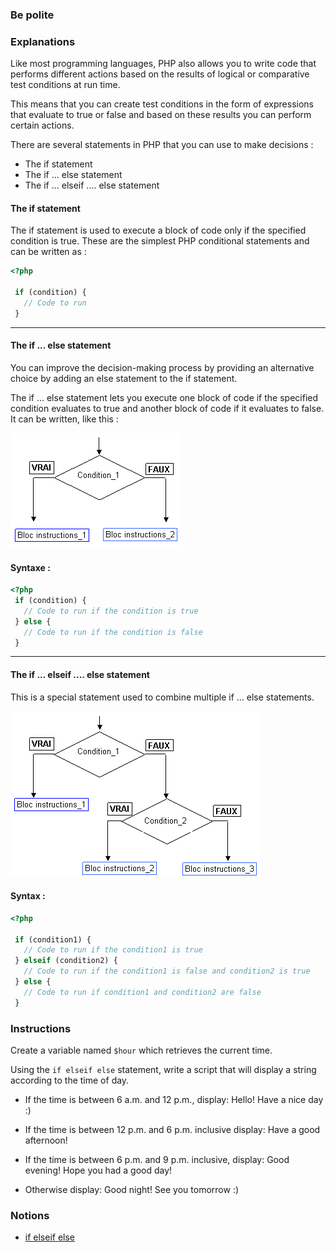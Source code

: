### Be polite

### Explanations

Like most programming languages, PHP also allows you to write code that performs different actions based on the results of logical or comparative test conditions at run time.

This means that you can create test conditions in the form of expressions that evaluate to true or false and based on these results you can perform certain actions.

There are several statements in PHP that you can use to make decisions :

- The if statement
- The if ... else statement
- The if ... elseif .... else statement

#### The if statement

The if statement is used to execute a block of code only if the specified condition is true. These are the simplest PHP conditional statements and can be written as :

```php
<?php

 if (condition) {
   // Code to run
 }
```

---

#### The if ... else statement

You can improve the decision-making process by providing an alternative choice by adding an else statement to the if statement.

The if ... else statement lets you execute one block of code if the specified condition evaluates to true and another block of code if it evaluates to false. It can be written, like this :

![img.png](img.png)

#### Syntaxe :

```php
<?php
 if (condition) {
   // Code to run if the condition is true
 } else {
   // Code to run if the condition is false
 }
```

---

#### The if ... elseif .... else statement

This is a special statement used to combine multiple if ... else statements.

![img_1.png](img_1.png)

#### Syntax :

```php
<?php

 if (condition1) {
   // Code to run if the condition1 is true
 } elseif (condition2) {
   // Code to run if the condition1 is false and condition2 is true
 } else {
   // Code to run if condition1 and condition2 are false
 }
```

### Instructions

Create a variable named `$hour` which retrieves the current time.

Using the `if elseif else` statement, write a script that will display a string according to the time of day.

- If the time is between 6 a.m. and 12 p.m., display: Hello! Have a nice day :)

- If the time is between 12 p.m. and 6 p.m. inclusive display: Have a good afternoon!

- If the time is between 6 p.m. and 9 p.m. inclusive, display: Good evening! Hope you had a good day!

- Otherwise display: Good night! See you tomorrow :)

### Notions

- [if elseif else](https://www.php.net/manual/fr/control-structures.elseif.php)